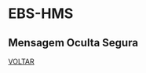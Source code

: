 # EBS-HMS
## Mensagem Oculta Segura

[VOLTAR](https://github.com/EBS-Security-Systems/EBS-Docs#readme)
